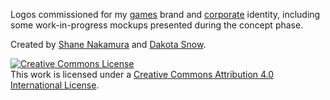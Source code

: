 Logos commissioned for my [games](http://fuguqames.com/) brand and [corporate](http://technicat.com/) identity,
including some work-in-progress mockups presented during the concept phase.

Created by [Shane Nakamura](https://shanenakamura.smugmug.com/Art) and [Dakota Snow](https://www.instagram.com/espress_yo_self/).

<a rel="license" href="http://creativecommons.org/licenses/by/4.0/"><img alt="Creative Commons License" style="border-width:0" src="https://i.creativecommons.org/l/by/4.0/88x31.png" /></a><br />This work is licensed under a <a rel="license" href="http://creativecommons.org/licenses/by/4.0/">Creative Commons Attribution 4.0 International License</a>.
